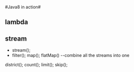 #Java8 in action#

## lambda


## stream

- stream();
- filter();
map();
flatMap() --combine all the streams into one

district();
count();
limit();
skip();
